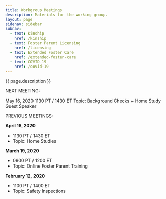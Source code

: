 ```yaml
---
title: Workgroup Meetings
description: Materials for the working group.
layout: page
sidenav: sidebar
subnav:
  - text: Kinship
    href: /kinship
  - text: Foster Parent Licensing
    href: /licensing
  - text: Extended Foster Care
    href: /extended-foster-care
  - text: COVID-19
    href: /covid-19
---
```


{{ page.description }}

NEXT MEETING: 

May 16, 2020
1130 PT / 1430 ET
Topic: Background Checks + Home Study Guest Speaker

PREVIOUS MEETINGS:

**April 16, 2020**
* 1130 PT / 1430 ET
* Topic: Home Studies

**March 19, 2020**
* 0900 PT / 1200 ET
* Topic: Online Foster Parent Training

**February 12, 2020**
* 1100 PT / 1400 ET
* Topic: Safety Inspections
